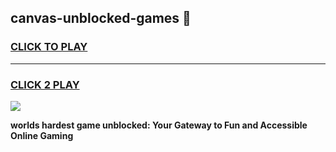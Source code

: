 
## canvas-unblocked-games 👋
<h3>
<a href="https://premium.freeplayer.one?title=canvas-unblocked-games&ref=14F">CLICK TO PLAY</a></h3>
<hr>

<h3>
<a href="https://premium.freeplayer.one?title=canvas-unblocked-games&ref=14F">CLICK 2 PLAY</a>
  
</h3>

<a href="https://premium.freeplayer.one?title=canvas-unblocked-games&ref=12F/"><img src="https://clearcache.store/games.png"></a>


**worlds hardest game unblocked: Your Gateway to Fun and Accessible Online Gaming**

